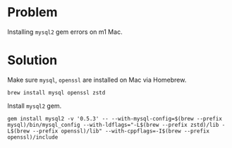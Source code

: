 # Problem

Installing `mysql2` gem errors on m1 Mac.

# Solution

Make sure `mysql`, `openssl` are installed on Mac via Homebrew.

```
brew install mysql openssl zstd
```

Install `mysql2` gem.

```
gem install mysql2 -v '0.5.3' -- --with-mysql-config=$(brew --prefix mysql)/bin/mysql_config --with-ldflags="-L$(brew --prefix zstd)/lib -L$(brew --prefix openssl)/lib" --with-cppflags=-I$(brew --prefix openssl)/include
```
